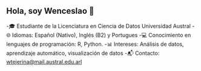 ## Hola, soy Wenceslao 👋

-🎓 Estudiante de la Licenciatura en Ciencia de Datos Universidad Austral
-🌐 Idiomas: Español (Nativo), Inglés (B2) y Portugues
-💻 Conocimiento en lenguajes de programación: R, Python.
-📊 Intereses: Análisis de datos, aprendizaje automático, visualización de datos
-📬 Contacto: wtejerina@mail.austral.edu.arl 
